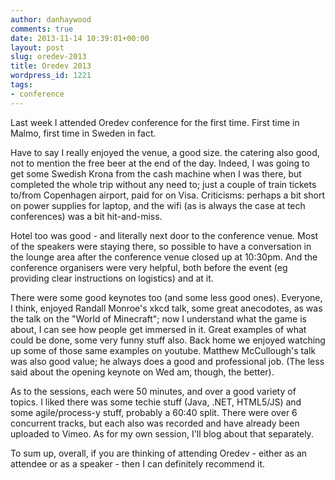 ```yaml
---
author: danhaywood
comments: true
date: 2013-11-14 10:39:01+00:00
layout: post
slug: oredev-2013
title: Oredev 2013
wordpress_id: 1221
tags:
- conference
---
```


Last week I attended Oredev conference for the first time. First time in Malmo, first time in Sweden in fact.

Have to say I really enjoyed the venue, a good size. the catering also good, not to mention the free beer at the end of the day. Indeed, I was going to get some Swedish Krona from the cash machine when I was there, but completed the whole trip without any need to; just a couple of train tickets to/from Copenhagen airport, paid for on Visa. Criticisms: perhaps a bit short on power supplies for laptop, and the wifi (as is always the case at tech conferences) was a bit hit-and-miss.

Hotel too was good - and literally next door to the conference venue. Most of the speakers were staying there, so possible to have a conversation in the lounge area after the conference venue closed up at 10:30pm. And the conference organisers were very helpful, both before the event (eg providing clear instructions on logistics) and at it.

There were some good keynotes too (and some less good ones). Everyone, I think, enjoyed Randall Monroe's xkcd talk, some great anecodotes, as was the talk on the "World of Minecraft"; now I understand what the game is about, I can see how people get immersed in it. Great examples of what could be done, some very funny stuff also. Back home we enjoyed watching up some of those same examples on youtube. Matthew McCullough's talk was also good value; he always does a good and professional job. (The less said about the opening keynote on Wed am, though, the better).

As to the sessions, each were 50 minutes, and over a good variety of topics. I liked there was some techie stuff (Java, .NET, HTML5/JS) and some agile/process-y stuff, probably a 60:40 split. There were over 6 concurrent tracks, but each also was recorded and have already been uploaded to Vimeo. As for my own session, I'll blog about that separately.

To sum up, overall, if you are thinking of attending Oredev - either as an attendee or as a speaker - then I can definitely recommend it.

